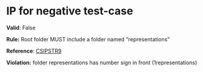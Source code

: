 # IP for negative test-case

**Valid**: False

**Rule:** Root folder MUST include a folder named “representations”

**Reference**: [CSIPSTR9](https://dilcisboard.github.io/E-ARK-CSIP/specification/implementation/structure/#CSIPSTR9)

**Violation:** folder representations has number sign in front (1representations)